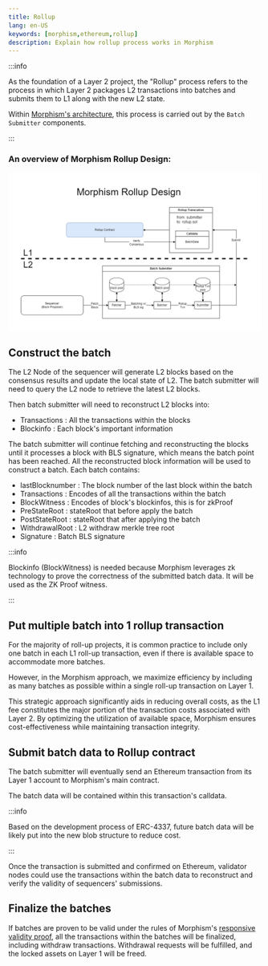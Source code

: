 ```yaml
---
title: Rollup
lang: en-US
keywords: [morphism,ethereum,rollup]
description: Explain how rollup process works in Morphism
---
```


:::info

As the foundation of a Layer 2 project, the "Rollup" process refers to the process in which Layer 2 packages L2 transactions into batches and submits them to L1 along with the new L2 state. 

Within [Morphism's architecture](../2-morphism-modular-design.md), this process is carried out by the ```Batch Submitter``` components.

:::


### An overview of Morphism Rollup Design:

![rollup](../../../assets/docs/protocol/General/rollup/rollup.png)


## Construct the batch

The L2 Node of the sequencer will generate L2 blocks based on the consensus results and update the local state of L2. The batch submitter will need to query the L2 node to retrieve the latest L2 blocks.

Then batch submitter will need to reconstruct L2 blocks into:

- Transactions : All the transactions within the blocks
- Blockinfo : Each block's important information

The batch submitter will continue fetching and reconstructing the blocks until it processes a block with BLS signature, which means the batch point has been reached. All the reconstructed block information will be used to construct a batch. Each batch contains:

- lastBlocknumber : The block number of the last block within the batch
- Transactions : Encodes of all the transactions within the batch
- BlockWitness : Encodes of block's blockinfos, this is for zkProof
- PreStateRoot : stateRoot that before apply the batch
- PostStateRoot : stateRoot that after applying the batch
- WithdrawalRoot : L2 withdraw merkle tree root
- Signature : Batch BLS signature


:::info

Blockinfo (BlockWitness) is needed because Morphism leverages zk technology to prove the correctness of the submitted batch data. It will be used as the ZK Proof witness.

:::


## Put multiple batch into 1 rollup transaction

For the majority of roll-up projects, it is common practice to include only one batch in each L1 roll-up transaction, even if there is available space to accommodate more batches.

However, in the Morphism approach, we maximize efficiency by including as many batches as possible within a single roll-up transaction on Layer 1.

This strategic approach significantly aids in reducing overall costs, as the L1 fee constitutes the major portion of the transaction costs associated with Layer 2. By optimizing the utilization of available space, Morphism ensures cost-effectiveness while maintaining transaction integrity.


## Submit batch data to Rollup contract

The batch submitter will eventually send an Ethereum transaction from its Layer 1 account to Morphism's main contract.

The batch data will be contained within this transaction's calldata.


:::info

Based on the development process of ERC-4337, future batch data will be likely put into the new blob structure to reduce cost.

::: 

Once the transaction is submitted and confirmed on Ethereum, validator nodes could use the transactions within the batch data to reconstruct and verify the validity of sequencers' submissions.


## Finalize the batches

If batches are proven to be valid under the rules of Morphism's [responsive validity proof](../responsive-validity-proof/1-overview.md), all the transactions within the batches will be finalized, including withdraw transactions. Withdrawal requests will be fulfilled, and the locked assets on Layer 1 will be freed.